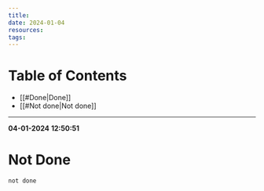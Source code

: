 ```yaml
---
title: 
date: 2024-01-04
resources: 
tags:
---
```


# Table of Contents

- [[#Done|Done]]
- [[#Not done|Not done]]

---


**04-01-2024**
**12:50:51**
# Not Done

```tasks
not done
```